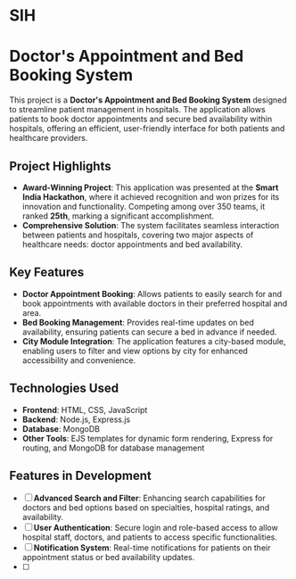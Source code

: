 # SIH


# Doctor's Appointment and Bed Booking System

This project is a **Doctor's Appointment and Bed Booking System** designed to streamline patient management in hospitals. The application allows patients to book doctor appointments and secure bed availability within hospitals, offering an efficient, user-friendly interface for both patients and healthcare providers.

## Project Highlights

- **Award-Winning Project**: This application was presented at the **Smart India Hackathon**, where it achieved recognition and won prizes for its innovation and functionality. Competing among over 350 teams, it ranked **25th**, marking a significant accomplishment.
- **Comprehensive Solution**: The system facilitates seamless interaction between patients and hospitals, covering two major aspects of healthcare needs: doctor appointments and bed availability.

## Key Features

- **Doctor Appointment Booking**: Allows patients to easily search for and book appointments with available doctors in their preferred hospital and area.
- **Bed Booking Management**: Provides real-time updates on bed availability, ensuring patients can secure a bed in advance if needed.
- **City Module Integration**: The application features a city-based module, enabling users to filter and view options by city for enhanced accessibility and convenience.

## Technologies Used

- **Frontend**: HTML, CSS, JavaScript
- **Backend**: Node.js, Express.js
- **Database**: MongoDB
- **Other Tools**: EJS templates for dynamic form rendering, Express for routing, and MongoDB for database management

## Features in Development

- [ ] **Advanced Search and Filter**: Enhancing search capabilities for doctors and bed options based on specialties, hospital ratings, and availability.
- [ ] **User Authentication**: Secure login and role-based access to allow hospital staff, doctors, and patients to access specific functionalities.
- [ ] **Notification System**: Real-time notifications for patients on their appointment status or bed availability updates.
- [ ] 
